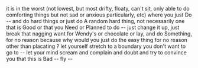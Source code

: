 it is in the worst (not lowest, but most drifty, floaty, can't sit, only able to do comforting things but not sad or anxious particularly, etc) where you just Do -- and do hard things or just do A random hard thing, not necessarily one that is Good or that you Need or Planned to do -- just change it up, just break that nagging want for Wendy's or chocolate or lay, and do Something, for no reason because why would you just do the easy thing for no reason other than placating ? let yourself stretch to a boundary you don't want to go to -- let your mind scream and complain and doubt and try to convince you that this is Bad -- fly --